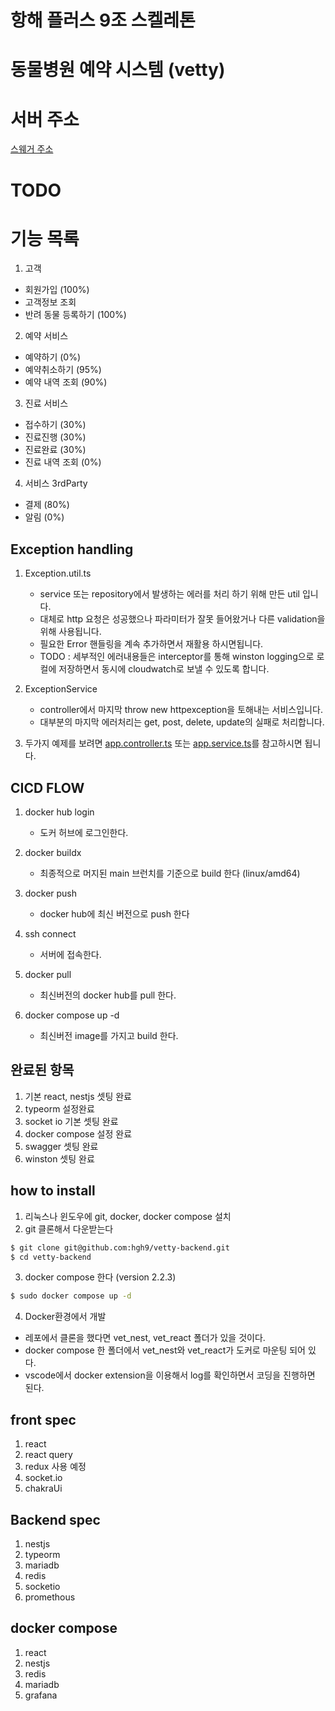 # 항해 플러스 9조 스켈레톤

# 동물병원 예약 시스템 (vetty)

# 서버 주소

[스웨거 주소](http://20.196.196.241:3001/swagger)

# TODO

# 기능 목록

1.  고객

- 회원가입 (100%)
- 고객정보 조회
- 반려 동물 등록하기 (100%)

2.  예약 서비스

- 예약하기 (0%)
- 예약취소하기 (95%)
- 예약 내역 조회 (90%)

3.  진료 서비스

- 접수하기 (30%)
- 진료진행 (30%)
- 진료완료 (30%)
- 진료 내역 조회 (0%)

4.  서비스 3rdParty

- 결제 (80%)
- 알림 (0%)

## Exception handling

1. Exception.util.ts

   - service 또는 repository에서 발생하는 에러를 처리 하기 위해 만든 util 입니다.
   - 대체로 http 요청은 성공했으나 파라미터가 잘못 들어왔거나 다른 validation을 위해 사용됩니다.
   - 필요한 Error 핸들링을 계속 추가하면서 재활용 하시면됩니다.
   - TODO : 세부적인 에러내용들은 interceptor를 통해 winston logging으로 로컬에 저장하면서 동시에 cloudwatch로 보낼 수 있도록 합니다.

2. ExceptionService

   - controller에서 마지막 throw new httpexception을 토해내는 서비스입니다.
   - 대부분의 마지막 에러처리는 get, post, delete, update의 실패로 처리합니다. 
   

3. 두가지 예제를 보려면 [app.controller.ts](https://github.com/hgh9/vetty-backend/blob/main/vet_nest/src/app.controller.ts) 또는 [app.service.ts](https://github.com/hgh9/vetty-backend/blob/main/vet_nest/src/app.service.ts)를 참고하시면 됩니다.

## CICD FLOW

1. docker hub login

   - 도커 허브에 로그인한다.

2. docker buildx

   - 최종적으로 머지된 main 브런치를 기준으로 build 한다 (linux/amd64)

3. docker push

   - docker hub에 최신 버전으로 push 한다

4. ssh connect

   - 서버에 접속한다.

5. docker pull

   - 최신버전의 docker hub를 pull 한다.

6. docker compose up -d

   - 최신버전 image를 가지고 build 한다.

## 완료된 항목

1. 기본 react, nestjs 셋팅 완료
2. typeorm 설정완료
3. socket io 기본 셋팅 완료
4. docker compose 설정 완료
5. swagger 셋팅 완료
6. winston 셋팅 완료

## how to install

1. 리눅스나 윈도우에 git, docker, docker compose 설치
2. git 클론해서 다운받는다

```bash
$ git clone git@github.com:hgh9/vetty-backend.git
$ cd vetty-backend
```

3. docker compose 한다 (version 2.2.3)

```bash
$ sudo docker compose up -d
```

4. Docker환경에서 개발

- 레포에서 클론을 했다면 vet_nest, vet_react 폴더가 있을 것이다.
- docker compose 한 폴더에서 vet_nest와 vet_react가 도커로 마운팅 되어 있다.
- vscode에서 docker extension을 이용해서 log를 확인하면서 코딩을 진행하면 된다.

## front spec

1. react
2. react query
3. redux 사용 예정
4. socket.io
5. chakraUi

## Backend spec

1. nestjs
2. typeorm
3. mariadb
4. redis
5. socketio
6. promethous

## docker compose

1. react
2. nestjs
3. redis
4. mariadb
5. grafana

